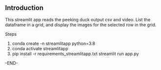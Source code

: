 Introduction
------------
This streamlit app reads the peeking duck output csv and video. List the dataframe in a grid, and display the images for the selected row in the grid.

Steps

1. conda create -n streamlitapp python=3.8 
2. conda activate streamlitapp
3. pip install -r requirements_streamlitapp.txt
streamlit run app.py



-END-